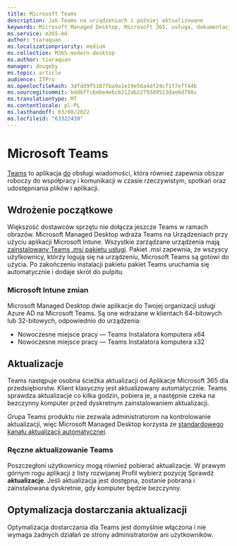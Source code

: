 ```yaml
---
title: Microsoft Teams
description: Jak Teams na urządzeniach i później aktualizowane
keywords: Microsoft Managed Desktop, Microsoft 365, usługa, dokumentacja, aplikacje, aplikacje biznesowe, aplikacje LOB
ms.service: m365-md
author: tiaraquan
ms.localizationpriority: medium
ms.collection: M365-modern-desktop
ms.author: tiaraquan
manager: dougeby
ms.topic: article
audience: ITPro
ms.openlocfilehash: 3dfdd9f5187fba9a1e19e56a4df24cf1f7eff44b
ms.sourcegitcommit: bdd6ffc6ebe4e6cb212ab22793d9513dae6d798c
ms.translationtype: MT
ms.contentlocale: pl-PL
ms.lasthandoff: 03/08/2022
ms.locfileid: "63322439"
---
```

# <a name="microsoft-teams"></a>Microsoft Teams

[Teams](https://www.microsoft.com/microsoft-365/microsoft-teams/group-chat-software) to aplikacja [do](https://support.microsoft.com/office/microsoft-teams-basics-6d5f52e6-5306-4096-ac24-c3082b79eaf0) obsługi wiadomości, która również zapewnia obszar roboczy do współpracy i komunikacji w czasie rzeczywistym, spotkań oraz udostępniania plików i aplikacji.

## <a name="initial-deployment"></a>Wdrożenie początkowe

Większość dostawców sprzętu nie dołącza jeszcze Teams w ramach obrazów. Microsoft Managed Desktop wdraża Teams na Urządzeniach przy użyciu aplikacji Microsoft Intune. Wszystkie zarządzane urządzenia mają [zainstalowany Teams .msi pakietu usługi](/MicrosoftTeams/msi-deployment#how-the-microsoft-teams-msi-package-works). Pakiet .msi zapewnia, że wszyscy użytkownicy, którzy logują się na urządzeniu, Microsoft Teams są gotowi do użycia. Po zakończeniu instalacji pakietu pakiet Teams uruchamia się automatycznie i dodaje skrót do pulpitu.

### <a name="microsoft-intune-changes"></a>Microsoft Intune zmian

Microsoft Managed Desktop dwie aplikacje do Twojej organizacji usługi Azure AD na Microsoft Teams. Są one wdrażane w klientach 64-bitowych lub 32-bitowych, odpowiednio do urządzenia:  

- Nowoczesne miejsce pracy — Teams Instalatora komputera x64  
- Nowoczesne miejsce pracy — Teams Instalatora komputera x32

## <a name="updates"></a>Aktualizacje

Teams następuje osobna ścieżka aktualizacji od Aplikacje Microsoft 365 dla przedsiębiorstw. Klient klasyczny jest aktualizowany automatycznie. Teams sprawdza aktualizacje co kilka godzin, pobiera je, a następnie czeka na bezczynny komputer przed dyskretnym zainstalowaniem aktualizacji.  

Grupa Teams produktu nie zezwala administratorom na kontrolowanie aktualizacji, więc Microsoft Managed Desktop korzysta ze [standardowego kanału aktualizacji automatycznej](/microsoftteams/teams-client-update#can-admins-deploy-updates-instead-of-teams-auto-updating).

### <a name="manually-updating-teams"></a>Ręczne aktualizowanie Teams

Poszczegłoni użytkownicy mogą również pobierać aktualizacje. W prawym górnym rogu aplikacji z listy rozwijanej Profil wybierz pozycję Sprawdź **aktualizacje**. Jeśli aktualizacja jest dostępna, zostanie pobrana i zainstalowana dyskretnie, gdy komputer będzie bezczynny.

## <a name="delivery-optimization-of-updates"></a>Optymalizacja dostarczania aktualizacji

Optymalizacja dostarczania dla Teams jest domyślnie włączona i nie wymaga żadnych działań ze strony administratorów ani użytkowników.
